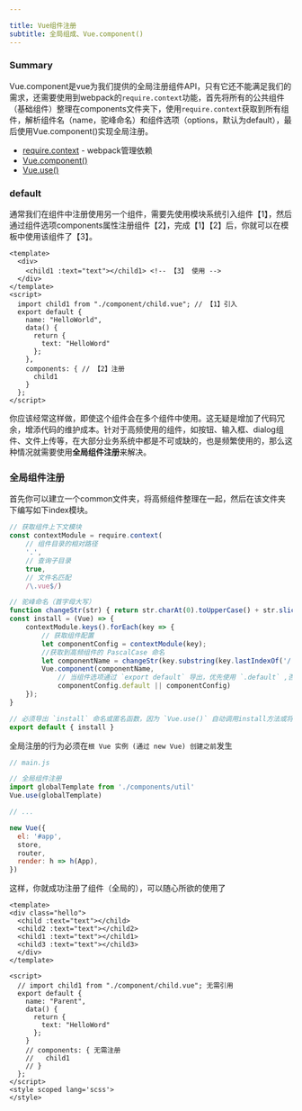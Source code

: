 ```yaml
---

title: Vue组件注册
subtitle: 全局组成、Vue.component()
---
```


### Summary

​	Vue.component是vue为我们提供的全局注册组件API，只有它还不能满足我们的需求，还需要使用到webpack的`require.context`功能，首先将所有的公共组件（基础组件）整理在components文件夹下，使用`require.context`获取到所有组件，解析组件名（name，驼峰命名）和组件选项（options，默认为default），最后使用Vue.component()实现全局注册。

 - [require.context](https://webpack.docschina.org/guides/dependency-management/#require-context) - webpack管理依赖
 - [Vue.component()](https://vuejs.bootcss.com/api/#Vue-component)
 - [Vue.use()](https://vuejs.bootcss.com/api/#Vue-use) 

### default

​	通常我们在组件中注册使用另一个组件，需要先使用模块系统引入组件【1】，然后通过组件选项components属性注册组件【2】，完成【1】【2】后，你就可以在模板中使用该组件了【3】。

```vue
<template>
  <div>
  	<child1 :text="text"></child1> <!-- 【3】 使用 -->
  </div>
</template>
<script>
  import child1 from "./component/child.vue"; // 【1】引入
  export default {
    name: "HelloWorld",
    data() {
      return {
        text: "HelloWord"
      };
    },
    components: { // 【2】注册
      child1
    }
  };
</script>
```

​	你应该经常这样做，即使这个组件会在多个组件中使用。这无疑是增加了代码冗余，增添代码的维护成本。针对于高频使用的组件，如按钮、输入框、dialog组件、文件上传等，在大部分业务系统中都是不可或缺的，也是频繁使用的，那么这种情况就需要使用**全局组件注册**来解决。

### 全局组件注册

首先你可以建立一个common文件夹，将高频组件整理在一起，然后在该文件夹下编写如下index模块。

```javascript
// 获取组件上下文模块
const contextModule = require.context(
    // 组件目录的相对路径
    '.',
    // 查询子目录
    true,
    // 文件名匹配
    /\.vue$/)

// 驼峰命名（首字母大写）
function changeStr(str) { return str.charAt(0).toUpperCase() + str.slice(1) }
const install = (Vue) => {
    contextModule.keys().forEach(key => {
        // 获取组件配置
        let componentConfig = contextModule(key);
        //获取到高频组件的 PascalCase 命名
        let componentName = changeStr(key.substring(key.lastIndexOf('/') + 1).replace(/\.\w+$/, ''))
        Vue.component(componentName,
            // 当组件选项通过 `export default` 导出，优先使用 `.default` ,否则回退到使用模块的根。 
            componentConfig.default || componentConfig)
    });
}

// 必须导出 `install` 命名或匿名函数，因为 `Vue.use()` 自动调用install方法或将匿名函数当作install
export default { install }
```

全局注册的行为必须在`根 Vue 实例 (通过 new Vue) 创建之前`发生

```javascript
// main.js

// 全局组件注册
import globalTemplate from './components/util'
Vue.use(globalTemplate)

// ...

new Vue({
  el: '#app',
  store,
  router,
  render: h => h(App),
})
```

这样，你就成功注册了组件（全局的），可以随心所欲的使用了

```vue
<template>
<div class="hello">
  <child :text="text"></child>
  <child2 :text="text"></child2>
  <child1 :text="text"></child1>
  <child3 :text="text"></child3>
  </div>
</template>

<script>
  // import child1 from "./component/child.vue"; 无需引用
  export default {
    name: "Parent",
    data() {
      return {
        text: "HelloWord"
      };
    }
    // components: { 无需注册
    //   child1
    // }
  };
</script>
<style scoped lang='scss'>
</style>
```